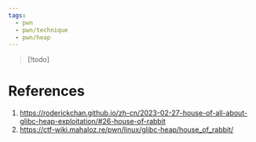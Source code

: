 ```yaml
---
tags:
  - pwn
  - pwn/technique
  - pwn/heap
---
```

> [!todo]

# References
1. https://roderickchan.github.io/zh-cn/2023-02-27-house-of-all-about-glibc-heap-exploitation/#26-house-of-rabbit
2. https://ctf-wiki.mahaloz.re/pwn/linux/glibc-heap/house_of_rabbit/